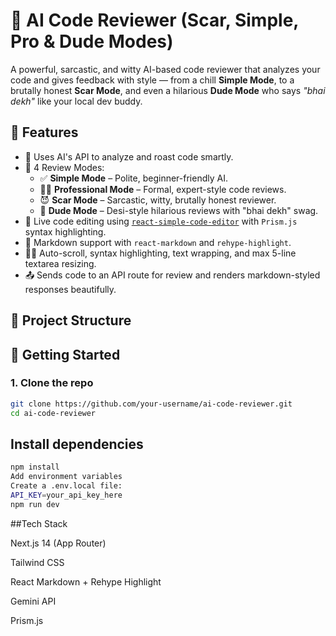 # 🤖 AI Code Reviewer (Scar, Simple, Pro & Dude Modes)

A powerful, sarcastic, and witty AI-based code reviewer that analyzes your code and gives feedback with style — from a chill **Simple Mode**, to a brutally honest **Scar Mode**, and even a hilarious **Dude Mode** who says _"bhai dekh"_ like your local dev buddy.

## 🌟 Features

- 🧠 Uses AI's API to analyze and roast code smartly.
- 🌈 4 Review Modes:
  - ✅ **Simple Mode** – Polite, beginner-friendly AI.
  - 🧑‍💼 **Professional Mode** – Formal, expert-style code reviews.
  - 😈 **Scar Mode** – Sarcastic, witty, brutally honest reviewer.
  - 🧢 **Dude Mode** – Desi-style hilarious reviews with "bhai dekh" swag.
- 📝 Live code editing using [`react-simple-code-editor`](https://github.com/satya164/react-simple-code-editor) with `Prism.js` syntax highlighting.
- 🎨 Markdown support with `react-markdown` and `rehype-highlight`.
- 🕵️‍♂️ Auto-scroll, syntax highlighting, text wrapping, and max 5-line textarea resizing.
- 📤 Sends code to an API route for review and renders markdown-styled responses beautifully.

## 📂 Project Structure


## 🚀 Getting Started

### 1. Clone the repo

```bash
git clone https://github.com/your-username/ai-code-reviewer.git
cd ai-code-reviewer
```
## Install dependencies
```bash
npm install
Add environment variables
Create a .env.local file:
API_KEY=your_api_key_here
npm run dev
```
##Tech Stack

Next.js 14 (App Router)

Tailwind CSS

React Markdown + Rehype Highlight

Gemini API

Prism.js
